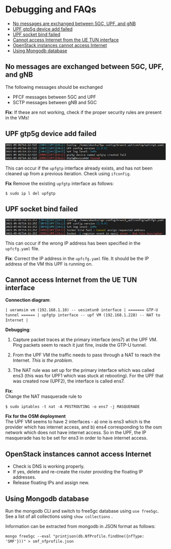 # Debugging and FAQs

- [No messages are exchanged between 5GC, UPF, and gNB](#no-messages-are-exchanged-between-5gc-upf-and-gnb)
- [UPF gtp5g device add failed](#upf-gtp5g-device-add-failed)
- [UPF socket bind failed](#upf-socket-bind-failed)
- [Cannot access Internet from the UE TUN interface](#cannot-access-internet-from-the-ue-tun-interface)
- [OpenStack instances cannot access Internet](#openstack-instances-cannot-access-internet)
- [Using Mongodb database](#using-mongodb-database)

## No messages are exchanged between 5GC, UPF, and gNB
The following messages should be exchanged  
- PFCF messages between 5GC and UPF
- SCTP messages between gNB and 5GC

**Fix**:
If these are not working, check if the proper security rules are present in the VMs!

## UPF gtp5g device add failed

![upf device add fail](images/upf_device_add_fail.png)

This can occur if the `upfgtp` interface already exists, and has not been cleaned up from a previous iteration.
Check using `ifconfig`.

**Fix**
Remove the existing `upfgtp` interface as follows:
```
$ sudo ip l del upfgtp
```

## UPF socket bind failed

![upf socket bind fail](images/upf_wrong_ip.png)

This can occur if the wrong IP address has been specified in the `upfcfg.yaml` file.

**Fix**:
Correct the IP address in the `upfcfg.yaml` file. It should be the IP address of the VM this UPF is running on.


## Cannot access Internet from the UE TUN interface

**Connection diagram**:
```
| ueramsim vm (192.168.1.10) -- uesimtun0 interface | ======= GTP-U tunnel ====== | upfgtp interface -- upf VM (192.168.1.228) -- NAT to Internet |
```

**Debugging**:

1. Capture packet traces at the primary interface (ens7) at the UPF VM. Ping packets seem to reach it just fine, inside the GTP-U tunnel.

2. From the UPF VM the traffic needs to pass through a NAT to reach the Internet. *This is the problem.*

3. The NAT rule was set up for the primary interface which was called ens3 (this was for UPF1 which was stuck at rebooting). For the UPF that was created now (UPF2), the interface is called ens7.


**Fix**:  
Change the NAT masquerade rule to

`$ sudo iptables -t nat -A POSTROUTING -o ens7 -j MASQUERADE`


**Fix for the OSM deployment**  
The UPF VM seems to have 2 interfaces - a) one is ens3 which is the provider which has internet access, and b) ens4 corresponding to the osm network which does not have internet access.
So in the UPF, the IP masquerade has to be set for ens3 in order to have internet access.


## OpenStack instances cannot access Internet
- Check is DNS is working properly.
- If yes, delete and re-create the router providing the floating IP addresses.
- Release floating IPs and assign new.


## Using Mongodb database
Run the mongodb CLI and switch to free5gc database using `use free5gc`.  
See a list of all collections using `show collections` .

Information can be extracted from mongodb in JSON format as follows:
```
mongo free5gc --eval "printjson(db.NfProfile.findOne({nfType: 'SMF'}))" > smf_nfprofile.json
```
